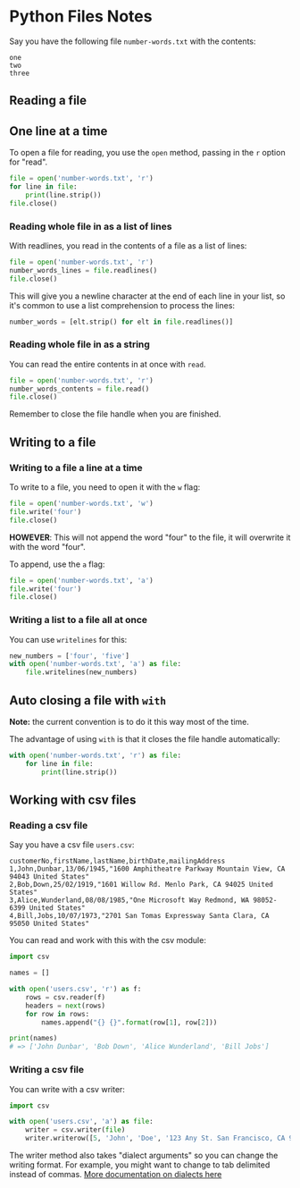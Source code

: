 # Python Files Notes

Say you have the following file `number-words.txt` with the contents:

```text
one
two
three
```

## Reading a file 

## One line at a time

To open a file for reading, you use the `open` method, passing in the `r` option for "read".

```python
file = open('number-words.txt', 'r')
for line in file:
    print(line.strip())
file.close()
```

### Reading whole file in as a list of lines

With readlines, you read in the contents of a file as a list of lines:

```python
file = open('number-words.txt', 'r')
number_words_lines = file.readlines() 
file.close()
```

This will give you a newline character at the end of each line in your list, so it's common to use a list comprehension to process the lines:

```python
number_words = [elt.strip() for elt in file.readlines()]
```

### Reading whole file in as a string

You can read the entire contents in at once with `read`.

```python
file = open('number-words.txt', 'r')
number_words_contents = file.read()
file.close()
```

Remember to close the file handle when you are finished.

## Writing to a file

### Writing to a file a line at a time

To write to a file, you need to open it with the `w` flag:

```python
file = open('number-words.txt', 'w')
file.write('four')
file.close()
```

**HOWEVER**: This will not append the word "four" to the file, it will overwrite it with the word "four". 

To append, use the `a` flag:

```python
file = open('number-words.txt', 'a')
file.write('four')
file.close()
```

### Writing a list to a file all at once

You can use `writelines` for this:

```python
new_numbers = ['four', 'five']
with open('number-words.txt', 'a') as file:
    file.writelines(new_numbers)
```

## Auto closing a file with `with` 

**Note:** the current convention is to do it this way most of the time.

The advantage of using `with` is that it closes the file handle automatically:

```python
with open('number-words.txt', 'r') as file:
    for line in file:
        print(line.strip())
```

## Working with csv files

### Reading a csv file

Say you have a csv file `users.csv`:

```csv
customerNo,firstName,lastName,birthDate,mailingAddress
1,John,Dunbar,13/06/1945,"1600 Amphitheatre Parkway Mountain View, CA 94043 United States"
2,Bob,Down,25/02/1919,"1601 Willow Rd. Menlo Park, CA 94025 United States"
3,Alice,Wunderland,08/08/1985,"One Microsoft Way Redmond, WA 98052-6399 United States"
4,Bill,Jobs,10/07/1973,"2701 San Tomas Expressway Santa Clara, CA 95050 United States"
```

You can read and work with this with the csv module:

```python
import csv

names = []

with open('users.csv', 'r') as f:
    rows = csv.reader(f)
    headers = next(rows)
    for row in rows:
        names.append("{} {}".format(row[1], row[2]))

print(names)
# => ['John Dunbar', 'Bob Down', 'Alice Wunderland', 'Bill Jobs']
```

### Writing a csv file

You can write with a csv writer:

```python
import csv 

with open('users.csv', 'a') as file:
    writer = csv.writer(file)
    writer.writerow([5, 'John', 'Doe', '123 Any St. San Francisco, CA 99999'])
```

The writer method also takes "dialect arguments" so you can change the writing format.  For example, you might want to change to tab delimited instead of commas. [More documentation on dialects here](https://docs.python.org/3/library/csv.html#csv.writer)
